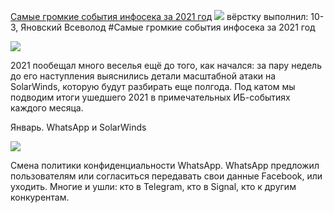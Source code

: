 [Самые громкие события инфосека за 2021 год](https://habr.com/ru/company/tomhunter/blog/646289/)
![](https://habrastorage.org/r/w1560/getpro/habr/upload_files/bf1/346/8c9/bf13468c97e6bf169a5675481ff52412.jpg)
вёрстку выполнил: 10-3, Яновский Всеволод
#Самые громкие события инфосека за 2021 год

![](https://habrastorage.org/r/w1560/getpro/habr/upload_files/bf1/346/8c9/bf13468c97e6bf169a5675481ff52412.jpg)

2021 пообещал много веселья ещё до того, как начался: за пару недель до его наступления выяснились детали масштабной атаки на SolarWinds, которую будут разбирать еще полгода. Под катом мы подводим итоги ушедшего 2021 в примечательных ИБ-событиях каждого месяца.


Январь. WhatsApp и SolarWinds

![](https://habrastorage.org/r/w1560/getpro/habr/upload_files/5fc/857/be9/5fc857be9c2eed9e0625ad49f6ac2949.png)

Смена политики конфиденциальности WhatsApp. WhatsApp предложил пользователям или согласиться передавать свои данные Facebook, или уходить. Многие и ушли: кто в Telegram, кто в Signal, кто к другим конкурентам. 
